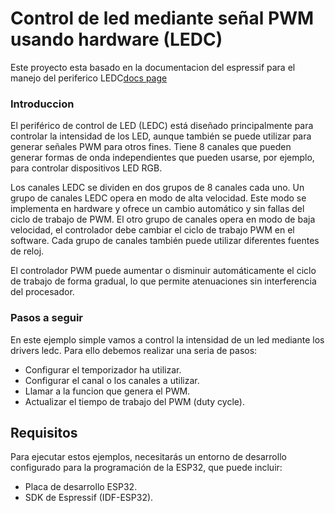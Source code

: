 # Control de led mediante señal PWM usando hardware (LEDC)


Este proyecto esta basado en la documentacion del espressif para el manejo del periferico LEDC[docs page](https://docs.espressif.com/projects/esp-idf/en/stable/esp32/api-reference/peripherals/ledc.html)

### Introduccion 

El periférico de control de LED (LEDC) está diseñado principalmente para controlar la intensidad de los LED, aunque también se puede utilizar para generar señales PWM para otros fines. Tiene 8 canales que pueden generar formas de onda independientes que pueden usarse, por ejemplo, para controlar dispositivos LED RGB.

Los canales LEDC se dividen en dos grupos de 8 canales cada uno. Un grupo de canales LEDC opera en modo de alta velocidad. Este modo se implementa en hardware y ofrece un cambio automático y sin fallas del ciclo de trabajo de PWM. El otro grupo de canales opera en modo de baja velocidad, el controlador debe cambiar el ciclo de trabajo PWM en el software. Cada grupo de canales también puede utilizar diferentes fuentes de reloj.

El controlador PWM puede aumentar o disminuir automáticamente el ciclo de trabajo de forma gradual, lo que permite atenuaciones sin interferencia del procesador.


### Pasos a seguir
En este ejemplo simple vamos a control la intensidad de un led mediante los drivers ledc. Para ello debemos realizar una seria de pasos:
- Configurar el temporizador ha utilizar.
- Configurar el canal o los canales a utilizar.
- Llamar a la funcion que genera el PWM.
- Actualizar el tiempo de trabajo del PWM (duty cycle).



## Requisitos

Para ejecutar estos ejemplos, necesitarás un entorno de desarrollo configurado para la programación de la ESP32, que puede incluir:

- Placa de desarrollo ESP32.
- SDK de Espressif (IDF-ESP32).